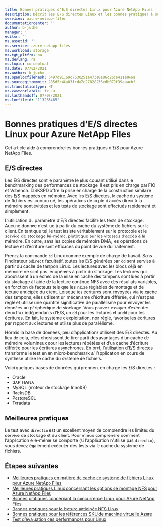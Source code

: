 ```yaml
---
title: Bonnes pratiques d’E/S directes Linux pour Azure NetApp Files | Microsoft Docs
description: Décrit les E/S directes Linux et les bonnes pratiques à suivre pour Azure NetApp Files.
services: azure-netapp-files
documentationcenter: ''
author: b-juche
manager: ''
editor: ''
ms.assetid: ''
ms.service: azure-netapp-files
ms.workload: storage
ms.tgt_pltfrm: na
ms.devlang: na
ms.topic: conceptual
ms.date: 07/02/2021
ms.author: b-juche
ms.openlocfilehash: 6497d91169c7530251a473e8e06c26ce411e0e6a
ms.sourcegitcommit: 285d5c48a03fcda7c27828236edb079f39aaaebf
ms.translationtype: HT
ms.contentlocale: fr-FR
ms.lasthandoff: 07/02/2021
ms.locfileid: "113233465"
---
```

# <a name="linux-direct-io-best-practices-for-azure-netapp-files"></a>Bonnes pratiques d’E/S directes Linux pour Azure NetApp Files

Cet article aide à comprendre les bonnes pratiques d’E/S pour Azure NetApp Files.  

## <a name="direct-io"></a>E/S directes

 Les E/S directes sont le paramètre le plus courant utilisé dans le benchmarking des performances de stockage. Il est pris en charge par FIO et Vdbench. DISKSPD offre la prise en charge de la construction similaire des E/S mappées en mémoire. Avec les E/S directes, le cache du système de fichiers est contourné, les opérations de copie d’accès direct à la mémoire sont évitées et les tests de stockage sont effectués rapidement et simplement.  

L’utilisation du paramètre d’E/S directes facilite les tests de stockage. Aucune donnée n’est lue à partir du cache du système de fichiers sur le client. En tant que tel, le test insiste véritablement sur le protocole et le service de stockage lui-même, plutôt que sur les vitesses d’accès à la mémoire. En outre, sans les copies de mémoire DMA, les opérations de lecture et d’écriture sont efficaces du point de vue du traitement. 

Prenez la commande `dd` Linux comme exemple de charge de travail. Sans l'indicateur `odirect` facultatif, toutes les E/S générées par `dd` sont servies à partir du cache de tampon Linux. Les lectures avec les blocs déjà en mémoire ne sont pas récupérées à partir du stockage. Les lectures qui aboutissent à un échec de la mise en cache des tampons sont lues à partir du stockage à l’aide de la lecture continue NFS avec des résultats variables, en fonction de facteurs tels que les `rsize` réglables de montage et de lecture anticipée du client. Lorsque les écritures sont envoyées via le cache des tampons, elles utilisent un mécanisme d’écriture différée, qui n’est pas réglé et utilise une quantité significative de parallélisme pour envoyer les données au périphérique de stockage. Vous pouvez essayer d’exécuter deux flux indépendants d’E/S, un `dd` pour les lectures et un`dd` pour les écritures. En fait, le système d’exploitation, non réglé, favorise les écritures par rapport aux lectures et utilise plus de parallélisme.

Hormis la base de données, peu d’applications utilisent des E/S directes. Au lieu de cela, elles choisissent de tirer parti des avantages d’un cache de mémoire volumineux pour les lectures répétées et d’un cache d’écriture différée pour les écritures asynchrones. En bref, l’utilisation d’E/S directes transforme le test en un micro-benchmark *si* l’application en cours de synthèse utilise le cache du système de fichiers.  

Voici quelques bases de données qui prennent en charge les E/S directes : 

* Oracle 
* SAP HANA
* MySQL (moteur de stockage InnoDB)
* RocksDB
* PostgreSQL
* Teradata

## <a name="best-practices"></a>Meilleures pratiques 

Le test avec `directio` est un excellent moyen de comprendre les limites du service de stockage et du client. Pour mieux comprendre comment l’application elle-même se comporte (si l’application n’utilise pas `directio`), vous devez également exécuter des tests via le cache du système de fichiers.

## <a name="next-steps"></a>Étapes suivantes  

* [Meilleures pratiques en matière de cache de système de fichiers Linux pour Azure NetApp Files](performance-linux-filesystem-cache.md)
* [Meilleures pratiques Linux concernant les options de montage NFS pour Azure NetApp Files](performance-linux-mount-options.md)
* [Bonnes pratiques concernant la concurrence Linux pour Azure NetApp Files](performance-linux-concurrency-session-slots.md)
* [Bonnes pratiques pour la lecture anticipée NFS Linux](performance-linux-nfs-read-ahead.md)
* [Bonnes pratiques pour les références SKU de machine virtuelle Azure](performance-virtual-machine-sku.md) 
* [Test d’évaluation des performances pour Linux](performance-benchmarks-linux.md) 
